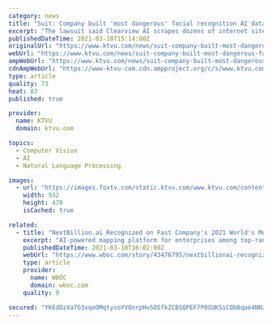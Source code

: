 ```yaml
---
category: news
title: "Suit: Company built 'most dangerous' facial recognition AI database in nation"
excerpt: "The lawsuit said Clearview AI scrapes dozens of internet sites, such as Facebook, Twitter, Google and Venmo, to gather facial photos. Scraping involves the use of computer programs to automatically scan and copy data,"
publishedDateTime: 2021-03-10T15:14:00Z
originalUrl: "https://www.ktvu.com/news/suit-company-built-most-dangerous-facial-recognition-ai-database-in-nation"
webUrl: "https://www.ktvu.com/news/suit-company-built-most-dangerous-facial-recognition-ai-database-in-nation"
ampWebUrl: "https://www.ktvu.com/news/suit-company-built-most-dangerous-facial-recognition-ai-database-in-nation.amp"
cdnAmpWebUrl: "https://www-ktvu-com.cdn.ampproject.org/c/s/www.ktvu.com/news/suit-company-built-most-dangerous-facial-recognition-ai-database-in-nation.amp"
type: article
quality: 73
heat: 83
published: true

provider:
  name: KTVU
  domain: ktvu.com

topics:
  - Computer Vision
  - AI
  - Natural Language Processing

images:
  - url: "https://images.foxtv.com/static.ktvu.com/www.ktvu.com/content/uploads/2021/03/932/470/GettyImages-1229973204.jpg?ve=1&tl=1"
    width: 932
    height: 470
    isCached: true

related:
  - title: "NextBillion.ai Recognized on Fast Company's 2021 World's Most Innovative Companies List"
    excerpt: "AI-powered mapping platform for enterprises among top-ranked in the Most Innovative Company Asia-Pacific category"
    publishedDateTime: 2021-03-10T16:02:00Z
    webUrl: "https://www.wboc.com/story/43476795/nextbillionai-recognized-on-fast-companys-2021-worlds-most-innovative-companies-list"
    type: article
    provider:
      name: WBOC
      domain: wboc.com
    quality: 9

secured: "YKEdDzXaTG3xqeOMqtysoYVOnrpHv5OSfkZCBSQPEF7P0SUKSiCQb8qae4NNz2U7YcSWP9siKMRyN/CBqQNldbJBiZx+1v57nN5hhpfP/NtBmEMuxfjspLrt/SW/XFuYUrfb38Gd0igXOWDLRo8WsJ+Ro/Ml6RFr9iHT1eCPff299qOuyKLtPUKRumU+G5m+21Gs5dEJviUErWv4j0RH9fGpes5mUmCjCHQqdy1C4TmsDAZeCHgTUXp97gJFfrZcnmSHzPR3v6G1e/B1YyKZVUfA7b1X51I/7BeItmARZLx7rVD6TpAoAFsXBTNnELzjQpbPz3F7KzENtD4ei87ZEn8u1/quUlxzc3GYWDm675E=;Vcpsdks7aSvqWQahGAsOGg=="
---
```


